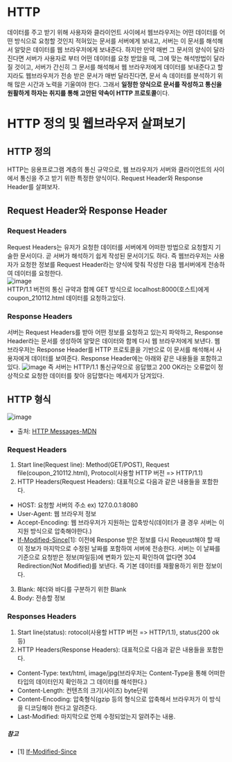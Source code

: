 #  HTTP
데이터를 주고 받기 위해 사용자와 클라이언트 사이에서 웹브라우저는 어떤 데이터를 어떤 방식으로 요청할 것인지 적혀있는 문서를 서버에게 보내고,
서버는 이 문서를 해석해서 알맞은 데이터를 웹 브라우저에게 보내준다. 하지만 만약 매번 그 문서의 양식이 달라진다면 서버가 사용자로 부터
어떤 데이터를 요청 받았을 때, 그에 맞는 해석방법이 달라질 것이고, 서버가 간신히 그 문서를 해석해서 웹 브라우저에게 데이터를 보내준다고 할지라도
웹브라우저가 전송 받은 문서가 매번 달라진다면, 문서 속 데이터를 분석하기 위해 많은 시간과 노력을 기울여야 한다. 
그래서 **일정한 양식으로 문서를 작성하고 통신을 원활하게 하자는 취지를 통해 고안된 약속이 HTTP 프로토콜**이다. 
# HTTP 정의 및 웹브라우저 살펴보기
## HTTP 정의
HTTP는 응용프로그램 계층의 통신 규약으로, 웹 브라우저가 서버와 클라이언트의 사이에서 통신을 주고 받기 위한 특정한 양식이다.
Request Header와 Response Header를 살펴보자. 
## Request Header와 Response Header
### Request Headers
Request Headers는 유저가 요청한 데이터를 서버에게 어떠한 방법으로 요청할지 기술한 문서이다. 곧 서버가 해석하기 쉽게 작성된 문서이기도 하다.  즉 웹브라우저는 사용자가 요청한 정보를 Request Header라는 양식에 맞춰 작성한 다음 웹서버에게 전송하여 데이터를 요청한다.  
![image](https://user-images.githubusercontent.com/39623897/104257757-7ac3b680-54c1-11eb-9ecf-7ad461509e91.png)  
HTTP/1.1 버전의 통신 규약과 함께 GET 방식으로 localhost:8000(호스트)에게 coupon_210112.html 데이터를 요청하고있다.

### Response Headers
서버는 Request Headers를 받아 어떤 정보를 요청하고 있는지 파악하고, Response Header라는 문서를 생성하여 알맞은 데이터와 함께 다시 웹 브라우저에게 보낸다. 웹 브라우저는 Response Header를 HTTP 프로토콜을 기반으로 이 문서를 해석해서 사용자에게 데이터를 보여준다. Response Header에는 아래와 같은 내용들을 포함하고 있다. 
![image](https://user-images.githubusercontent.com/39623897/104257662-4bad4500-54c1-11eb-9130-94fbd56c544b.png)
즉 서버는 HTTP/1.1 통신규약으로 응답했고 200 OK라는 오류없이 정상적으로 요청한 데이터를 찾아 응답했다는 메세지가 담겨있다.

## HTTP 형식
![image](https://user-images.githubusercontent.com/39623897/104270366-b3708980-54db-11eb-8125-d9e1cdb2b342.png)
- 출처: [HTTP Messages-MDN](https://developer.mozilla.org/en-US/docs/Web/HTTP/Messages)
### Request Headers
1. Start line(Request line): Method(GET/POST), Request file(coupon_210112.html), Protocol(사용할 HTTP 버전 => HTTP/1.1)
2. HTTP Headers(Request Headers): 대표적으로 다음과 같은 내용들을 포함한다. 
- HOST: 요청할 서버의 주소 ex) 127.0.0.1:8080 
- User-Agent: 웹 브라우저 정보
- Accept-Encoding: 웹 브라우저가 지원하는 압축방식(데이터가 클 경우 서버는 이 지원 방식으로 압축해야한다.)
- [If-Modified-Since](#참고)&#91;1&#93;: 이전에 Response 받은 정보를 다시 Reqeust해야 할 때 이 정보가 마지막으로 수정된 날짜를 포함하여 서버에 전송한다. 서버는 이 날짜를 기준으로 요청받은 정보(파일등)에 변화가 있는지 확인하여 없다면 304 Redirection(Not Modified)를 보낸다. 즉 기본 데이터를 재활용하기 위한 정보이다.
3. Blank: 헤더와 바디를 구분하기 위한 Blank
4. Body: 전송할 정보

### Responses Headers
1. Start line(status): rotocol(사용할 HTTP 버전 => HTTP/1.1), status(200 ok 등)
2. HTTP Headers(Response Headers): 대표적으로 다음과 같은 내용들을 포함한다.
- Content-Type: text/html, image/jpg(브라우저는 Content-Type을 통해 어떠한 타입의 데이터인지 확인하고 그 데이터를 해석한다.)
- Content-Length: 컨텐츠의 크기(사이즈) byte단위
- Content-Encoding: 압축형식(gzip 등의 형식으로 압축해서 브라우저가 이 방식을 디코딩해야 한다고 알려준다.
- Last-Modified: 마지막으로 언제 수정되었는지 알려주는 내용.
##### 참고
- &#91;1&#93; [If-Modified-Since](https://developer.mozilla.org/en-US/docs/Web/HTTP/Headers/If-Modified-Since)
